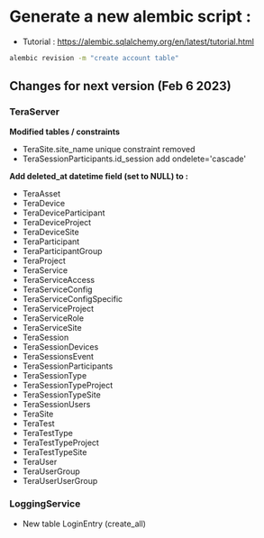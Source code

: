 # Generate a new alembic script : 

* Tutorial : https://alembic.sqlalchemy.org/en/latest/tutorial.html

```bash
alembic revision -m "create account table"
```

## Changes for next version (Feb 6 2023)

### TeraServer
**Modified tables / constraints**
* TeraSite.site_name unique constraint removed
* TeraSessionParticipants.id_session add ondelete='cascade'


**Add deleted_at datetime field (set to NULL) to :**
- TeraAsset
- TeraDevice
- TeraDeviceParticipant
- TeraDeviceProject
- TeraDeviceSite
- TeraParticipant
- TeraParticipantGroup
- TeraProject
- TeraService
- TeraServiceAccess
- TeraServiceConfig
- TeraServiceConfigSpecific
- TeraServiceProject
- TeraServiceRole
- TeraServiceSite
- TeraSession
- TeraSessionDevices
- TeraSessionsEvent
- TeraSessionParticipants
- TeraSessionType
- TeraSessionTypeProject
- TeraSessionTypeSite
- TeraSessionUsers
- TeraSite
- TeraTest
- TeraTestType
- TeraTestTypeProject
- TeraTestTypeSite
- TeraUser
- TeraUserGroup
- TeraUserUserGroup

### LoggingService
- New table LoginEntry (create_all)